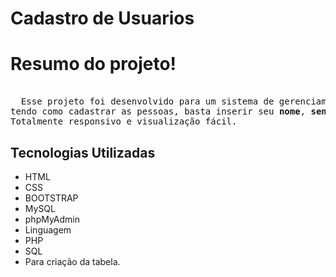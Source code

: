 # Cadastro de Usuarios
# Resumo do projeto!
 <pre> 
  Esse projeto foi desenvolvido para um sistema de gerenciamento de usuarios,
tendo como cadastrar as pessoas, basta inserir seu <strong>nome</strong>, <strong>senha</strong>, e marcar se é <strong>ADM</strong> ou não.
Totalmente responsivo e visualização fácil.
</pre>

 ## Tecnologias Utilizadas
 * HTML
 * CSS 
  * BOOTSTRAP
 * MySQL 
  * phpMyAdmin
 * Linguagem
  * PHP
 * SQL
  * Para criação da tabela.
